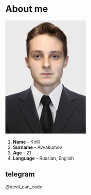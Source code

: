# About me

![](/Photo.png)

1. **Name** - Kirill
2. **Surname** - Avvakumov
3. **Age** - 21
4. **Language** - Russian, English

## telegram
@devil_can_code
